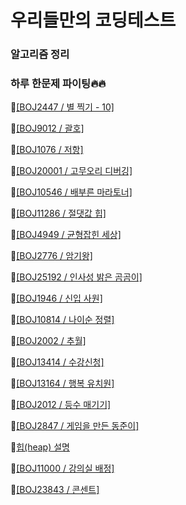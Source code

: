 # 우리들만의 코딩테스트

### 알고리즘 정리


### 하루 한문제 파이팅🔥🔥

📌[[BOJ2447 / 별 찍기 - 10]](./20220903/BOJ_별찍기10.md)

📌[[BOJ9012 / 괄호]](./20220904/BOJ_괄호.md)

📌[[BOJ1076 / 저항]](./20220904/BOJ_저항.md)

📌[[BOJ20001 / 고무오리 디버깅]](./20220904/BOJ_고무오리디버깅.md)

📌[[BOJ10546 / 배부른 마라토너]](./20220904/BOJ_배부른마라토너.md)

📌[[BOJ11286 / 절댓값 힙]](./20220907/BOJ_%EC%A0%88%EB%8C%93%EA%B0%92%ED%9E%99.md)

📌[[BOJ4949 / 균형잡힌 세상]](./20220908/BOJ_%EA%B7%A0%ED%98%95%EC%9E%A1%ED%9E%8C%EC%84%B8%EC%83%81.md)

📌[[BOJ2776 / 암기왕]](./20220909/BOJ_%EC%95%94%EA%B8%B0%EC%99%95.md)

📌[[BOJ25192 / 인사성 밝은 곰곰이]](./20220910/BOJ_%EC%9D%B8%EC%82%AC%EC%84%B1%EB%B0%9D%EC%9D%80%EA%B3%B0%EA%B3%B0%EC%9D%B4.md)

📌[[BOJ1946 / 신입 사원]](./20220914/BOJ_%EC%8B%A0%EC%9E%85%EC%82%AC%EC%9B%90.md)

📌[[BOJ10814 / 나이순 정렬]](./20220917/BOJ_나이순정렬.md)

📌[[BOJ2002 / 추월]](./20220926-1001/BOJ_%EC%B6%94%EC%9B%94.md)

📌[[BOJ13414 / 수강신청]](./20220926-1001/BOJ_%EC%88%98%EA%B0%95%EC%8B%A0%EC%B2%AD.md)

📌[[BOJ13164 / 행복 유치원]](./20221004-1008/BOJ_%ED%96%89%EB%B3%B5%EC%9C%A0%EC%B9%98%EC%9B%90.md)

📌[[BOJ2012 / 등수 매기기]](./20221004-1008/BOJ_%EB%93%B1%EC%88%98%EB%A7%A4%EA%B8%B0%EA%B8%B0.md)

📌[[BOJ2847 / 게임을 만든 동준이]](./20221004-1008/BOJ_%EA%B2%8C%EC%9E%84%EC%9D%84%EB%A7%8C%EB%93%A0%EB%8F%99%EC%A4%80%EC%9D%B4.md)

📌[힙(heap) 설명](./20221010-1015/%ED%9E%99%EC%9E%90%EB%A3%8C%EA%B5%AC%EC%A1%B0.md)

📌[[BOJ11000 / 강의실 배정]](./20221010-1015/BOJ_%EA%B0%95%EC%9D%98%EC%8B%A4%EB%B0%B0%EC%A0%95.md)

📌[[BOJ23843 / 콘센트]](./20221010-1015/BOJ_%EC%BD%98%EC%84%BC%ED%8A%B8.md)